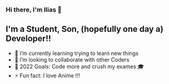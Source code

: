 ### Hi there, I'm Ilias  👋


## I'm a Student, Son, (hopefully one day a) Developer!!

- 🌱 I’m currently learning trying to learn new things
- 👯 I’m looking to collaborate with other Coders
- 🥅 2022 Goals: Code more and crush my exames 🎓
- ⚡ Fun fact: I love Anime !!!
